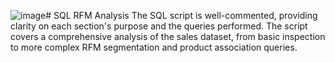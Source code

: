 ![image](https://github.com/SimaGhanadiyan/SQL-RFM-Analysis/assets/107240621/01c9b059-9a65-401c-972f-b6ef85971b57)# SQL RFM Analysis
The SQL script is well-commented, providing clarity on each section's purpose and the queries performed. The script covers a comprehensive analysis of the sales dataset, from basic inspection to more complex RFM segmentation and product association queries.


